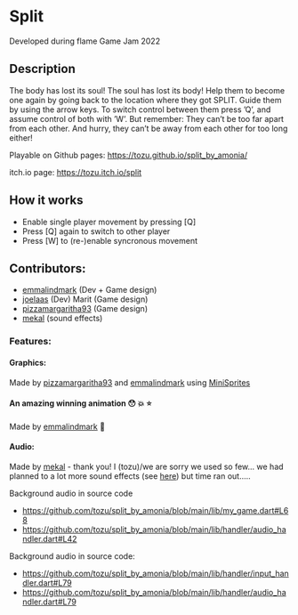 # Split

Developed during flame Game Jam 2022

## Description

The body has lost its soul! The soul has lost its body! Help them to become one again by going back to the location where they got SPLIT. Guide them by using the arrow keys. To switch control between them press ’Q’, and assume control of both with ’W’. But remember: They can’t be too far apart from each other. And hurry, they can’t be away from each other for too long either!

Playable on Github pages:  https://tozu.github.io/split_by_amonia/

itch.io page: https://tozu.itch.io/split

## How it works

- Enable single player movement by pressing [Q]
- Press [Q] again to switch to other player
- Press [W] to (re-)enable syncronous movement


## Contributors:
- [emmalindmark](https://emmalindmark.itch.io/) (Dev + Game design)
- [joelaas](https://joelaas.itch.io/) (Dev) Marit (Game design)
- [pizzamargaritha93](https://pizzamargaritha93.itch.io/) (Game design)
- [mekal](https://mekal.itch.io/) (sound effects)

### Features:

#### Graphics:

Made by [pizzamargaritha93](https://pizzamargaritha93.itch.io/) and [emmalindmark](https://emmalindmark.itch.io/)  using [MiniSprites](https://minisprit.es)

#### An amazing winning animation :hushed: :boom: :star: 

 Made by [emmalindmark](https://emmalindmark.itch.io/) :tada:

#### Audio:
  
  Made by [mekal](https://mekal.itch.io/) - thank you! I (tozu)/we are sorry we used so few... we had planned to a lot more sound effects (see [here](https://github.com/tozu/split_by_amonia/tree/main/assets/audio)) but time ran out.....

  Background audio in source code
  - https://github.com/tozu/split_by_amonia/blob/main/lib/my_game.dart#L68
  - https://github.com/tozu/split_by_amonia/blob/main/lib/handler/audio_handler.dart#L42

  Background audio in source code:

  - https://github.com/tozu/split_by_amonia/blob/main/lib/handler/input_handler.dart#L79
  - https://github.com/tozu/split_by_amonia/blob/main/lib/handler/audio_handler.dart#L79
